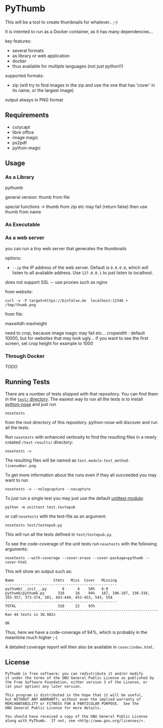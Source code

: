 # PyThumb

This will be a tool to create thumbnails for whatever.. ;-)

It is intented to run as a Docker container, as it has many dependencies...

key features:
* several formats
* as library or web application
* docker
* thus available for multiple languages (not just python!!)

supported formats:
* zip (will try to find images in the zip and use the one that has 'cover' in its name, or the largest image)

output always in PNG format




## Requirements


* cutycapt
* libre office
* image magic
* ps2pdf
* python-magic


## Usage




### As a Library

pythumb 

general version: thumb from file


special functions -> thumb from zip etc
may fail (return false)
then use thumb from name

### As Executable



### As a web server

you can run a tiny web server that generates the thumbnails

options:


* `--ip` the IP address of the web server. Default is `0.0.0.0`, which will listen to all available address. Use `127.0.0.1` to just listen to localhost.


does not support SSL -- use proxies such as nginx

from website:

    curl -v -F target=https://binfalse.de  localhost:12346 > /tmp/thumb.png

from file:



maxwitdh maxheight

need to crop, because image magic may fail etc...
cropwidth : default 10000, but for websites that may look ugly...
if you want to see the first screen, set crop height for example to 1000

### Through Docker

TODO

## Running Tests

There are a number of tests shipped with that repository. You can find them in the [`test/` directory](`test/`).
The easiest way to run all the tests is to install [python-nose](https://nose.readthedocs.io/en/latest/) and just run

    nosetests

from the root directory of this repository. python-nose will discover and run all the tests.


Run `nosetests` with enhanced verbosity to find the resulting files in a newly created `/test-results/` directory:

    nosetests -v

The resulting files will be named as `test.module-test_method-linenumber.png`.


To get more information about the runs even if they all succeeded you may want to run 

    nosetests -v --nologcapture --nocapture

To just run a single test you may just use the default [unittest module](https://docs.python.org/2/library/unittest.html):

    python -m unittest test.testepub

or call `nosetests` with the test-file as an argument:

    nosetests test/testepub.py


This will run all the tests defined in `test/testepub.py`.


To see the code-coverage of the unit tests run `nosetests` with the following arguments:

	nosetests --with-coverage --cover-erase --cover-package=pythumb --cover-html

This will show an output such as:

	Name                  Stmts   Miss  Cover   Missing
	---------------------------------------------------
	pythumb/__init__.py       8      4    50%   6-9
	pythumb/pythumb.py      310     18    94%   167, 196-197, 336-338, 355-357, 373-374, 381, 443-444, 452-453, 543, 554
	---------------------------------------------------
	TOTAL                   318     22    93%
	----------------------------------------------------------------------
	Ran 44 tests in 38.982s

	OK


Thus, here we have a code-coverage of 94%, which is probably in the meantime much higher ;-)

A detailed coverage report will then also be available in `cover/index.html`.

## License

	PyThumb is free software: you can redistribute it and/or modify
	it under the terms of the GNU General Public License as published by
	the Free Software Foundation, either version 3 of the License, or
	(at your option) any later version.

	This program is distributed in the hope that it will be useful,
	but WITHOUT ANY WARRANTY; without even the implied warranty of
	MERCHANTABILITY or FITNESS FOR A PARTICULAR PURPOSE.  See the
	GNU General Public License for more details.

	You should have received a copy of the GNU General Public License
	along with PyThumb.  If not, see <http://www.gnu.org/licenses/>.

